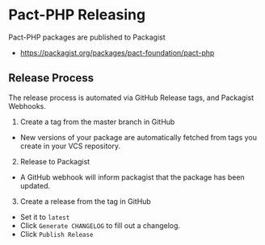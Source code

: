# Pact-PHP Releasing

Pact-PHP packages are published to Packagist

- https://packagist.org/packages/pact-foundation/pact-php

## Release Process

The release process is automated via GitHub Release tags, and Packagist Webhooks.

1. Create a tag from the master branch in GitHub
  - New versions of your package are automatically fetched from tags you create in your VCS repository.
2. Release to Packagist
  - A GitHub webhook will inform packagist that the package has been updated.
3. Create a release from the tag in GitHub
  - Set it to `latest`
  - Click `Generate CHANGELOG` to fill out a changelog.
  - Click `Publish Release`
